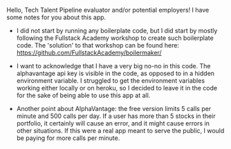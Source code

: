 Hello, Tech Talent Pipeline evaluator and/or potential employers! 
I have some notes for you about this app. 

* I did not start by running any boilerplate code, but I did start by mostly following the Fullstack Academy workshop to create such boilerplate code. The 'solution' to that workshop can be found here: https://github.com/FullstackAcademy/boilermaker/

* I want to acknowledge that I have a very big no-no in this code. The alphavantage api key is visible in the code, as opposed to in a hidden environment variable. I struggled to get the environment variables working either locally or on heroku, so I decided to leave it in the code for the sake of being able to use this app at all. 

* Another point about AlphaVantage: the free version limits 5 calls per minute and 500 calls per day. If a user has more than 5 stocks in their portfolio, it certainly will cause an error, and it might cause errors in other situations. If this were a real app meant to serve the public, I would be paying for more calls per minute. 

